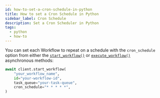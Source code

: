 ```yaml
---
id: how-to-set-a-cron-schedule-in-python
title: How to set a Cron Schedule in Python
sidebar_label: Cron Schedule
description: Set a Cron Scheduler in Python
tags:
  - python
  - how-to
---
```


You can set each Workflow to repeat on a schedule with the `cron_schedule` option from either the [`start_workflow()`](https://python.temporal.io/temporalio.client.Client.html#start_workflow) or [`execute_workflow()`](https://python.temporal.io/temporalio.client.Client.html#execute_workflow) asynchronous methods:

```python
await client.start_workflow(
    "your_workflow_name",
    id="your-workflow-id",
    task_queue="your-task-queue",
    cron_schedule="* * * * *",
)
```
